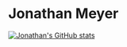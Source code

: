 <!-- The (first) h1 will be used as the <title> of the HTML page -->
# Jonathan Meyer


[![Jonathan's GitHub stats](https://github-readme-stats.vercel.app/api?username=startwarfields)](https://github.com/anuraghazra/github-readme-stats)

